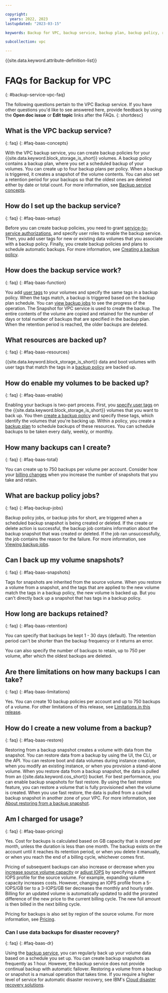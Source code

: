 ```yaml
---

copyright:
  years: 2022, 2023
lastupdated: "2023-03-15"

keywords: Backup for VPC, backup service, backup plan, backup policy, restore, restore volume, restore data, faqs

subcollection: vpc

---
```


{{site.data.keyword.attribute-definition-list}}

# FAQs for Backup for VPC
{: #backup-service-vpc-faq}

The following questions pertain to the VPC Backup service. If you have other questions you'd like to see answered here, provide feedback by using the **Open doc issue** or **Edit topic** links after the FAQs.
{: shortdesc}

## What is the VPC backup service?
{: faq}
{: #faq-baas-concepts}

With the VPC backup service, you can create backup policies for your {{site.data.keyword.block_storage_is_short}} volumes. A backup policy contains a backup plan, where you set a scheduled backup of your volumes. You can create up to four backup plans per policy. When a backup is triggered, it creates a snapshot of the volume contents. You can also set a retention period for your backups so that the oldest ones are deleted either by date or total count. For more information, see [Backup service concepts](/docs/vpc?topic=vpc-backup-service-about#backup-service-concepts).

## How do I set up the backup service?
{: faq}
{: #faq-baas-setup}

Before you can create backup policies, you need to grant [service-to-service authorizations](/docs/vpc?topic=vpc-backup-s2s-auth&interface=api), and specify user roles to enable the backup service. Then, you add user tags for new or existing data volumes that you associate with a backup policy. Finally, you create backup policies and plans to schedule automatic backups. For more information, see [Creating a backup policy](/docs/vpc?topic=vpc-backup-policy-create&interface=ui).

## How does the backup service work?
{: faq}
{: #faq-baas-function}

You add [user tags](/docs/vpc?topic=vpc-backup-service-about&interface=ui#backup-service-about-tags) to your volumes and specify the same tags in a backup policy. When the tags match, a backup is triggered based on the backup plan schedule. You can [view backup jobs](/docs/vpc?topic=vpc-backup-view-policy-jobs) to see the progress of the operation. The Snapshot for VPC service is used to create the backup. The entire contents of the volume are copied and retained for the number of days or total number of backups that are specified in the backup plan. When the retention period is reached, the older backups are deleted. 

## What resources are backed up?
{: faq}
{: #faq-baas-resources}

{{site.data.keyword.block_storage_is_short}} data and boot volumes with user tags that match the tags in a [backup policy](/docs/vpc?topic=vpc-backup-service-about&interface=ui#backup-service-policies) are backed up.

## How do enable my volumes to be backed up?
{: faq}
{: #faq-baas-enable}

Enabling your backups is two-part process. First, you [specify user tags](/docs/vpc?topic=vpc-backup-use-policies) on the {{site.data.keyword.block_storage_is_short}} volumes that you want to back up. You then [create a backup policy](/docs/vpc?topic=vpc-backup-policy-create) and specify these tags, which identify the volumes that you're backing up. Within a policy, you create a [backup plan](/docs/vpc?topic=vpc-backup-policy-create&interface=ui#backup-plan-ui) to schedule backups of these resources. You can schedule backups to be taken every daily, weekly, or monthly.

## How many backups can I create?
{: faq}
{: #faq-baas-total}

You can create up to 750 backups per volume per account. Consider how your [billing changes](/docs/vpc?topic=vpc-snapshots-vpc-about&interface=api#snapshots_vpc_considerations) when you increase the number of snapshots that you take and retain.

## What are backup policy jobs?
{: faq}
{: #faq-backup-jobs}

Backup policy jobs, or backup jobs for short, are triggered when a scheduled backup snapshot is being created or deleted. If the create or delete action is successful, the backup job contains information about the backup snapshot that was created or deleted. If the job ran unsuccessfully, the job contains the reason for the failure. For more information, see [Viewing backup jobs](/docs/vpc?topic=vpc-backup-view-policy-jobs).

## Can I back up my volume snapshots?
{: faq}
{: #faq-baas-snapshots}

Tags for snapshots are inherited from the source volume. When you restore a volume from a snapshot, and the tags that are applied to the new volume match the tags in a backup policy, the new volume is backed up. But you can't directly back up a snapshot that has tags in a backup policy.

## How long are backups retained?
{: faq}
{: #faq-baas-retention}

You can specify that backups be kept 1 - 30 days (default). The retention period can't be shorter than the backup frequency or it returns an error.

You can also specify the number of backups to retain, up to 750 per volume, after which the oldest backups are deleted.

## Are there limitations on how many backups I can take?
{: faq}
{: #faq-baas-limitations}

Yes. You can create 10 backup policies per account and up to 750 backups of a volume. For other limitations of this release, see [Limitations in this release](/docs/vpc?topic=vpc-backup-service-about&interface=ui#backup-service-limitations).

## How do I create a new volume from a backup?
{: faq}
{: #faq-baas-restore}

Restoring from a backup snapshot creates a volume with data from the snapshot. You can restore data from a backup by using the UI, the CLI, or the API. You can restore boot and data volumes during instance creation, when you modify an existing instance, or when you provision a stand-alone volume. When you restore data from a backup snapshot, the data is pulled from an {{site.data.keyword.cos_short}} bucket. For best performance, you can enable backup snapshots for fast restore. By using the fast restore feature, you can restore a volume that is fully provisioned when the volume is created. When you use fast restore, the data is pulled from a cached backup snapshot in another zone of your VPC. For more information, see [About restoring from a backup snapshot](/docs/vpc?topic=vpc-baas-vpc-restore).

## Am I charged for usage?
{: faq}
{: #faq-baas-pricing}

Yes. Cost for backups is calculated based on GB capacity that is stored per month, unless the duration is less than one month. The backup exists on the account until it reaches its retention period, or when you delete it manually, or when you reach the end of a billing cycle, whichever comes first.

Pricing of subsequent backups can also increase or decrease when you [increase source volume capacity](/docs/vpc?topic=vpc-expanding-block-storage-volumes) or [adjust IOPS](/docs/vpc?topic=vpc-adjusting-volume-iops) by specifying a different IOPS profile for the source volume. For example, expanding volume capacity increases costs. However, changing an IOPS profile from a 5-IOPS/GB tier to a 3-IOPS/GB tier decreases the monthly and hourly rate. Billing for an updated volume is automatically updated to add the prorated difference of the new price to the current billing cycle. The new full amount is then billed in the next billing cycle.

Pricing for backups is also set by region of the source volume. For more information, see [Pricing](https://www.ibm.com/cloud/vpc/pricing).

### Can I use data backups for disaster recovery?
{: faq}
{: #faq-baas-dr}

Using the [backup service](/docs/vpc?topic=vpc-backup-service-about), you can regularly back up your volume data based on a schedule you set up. You can create backup snapshots as frequently as 1 hour. However, the backup service does not provide continual backup with automatic failover. Restoring a volume from a backup or snapshot is a manual operation that takes time. If you require a higher level of service for automatic disaster recovery, see IBM's [Cloud disaster recovery solutions](https://www.ibm.com/cloud/disaster-recovery).
